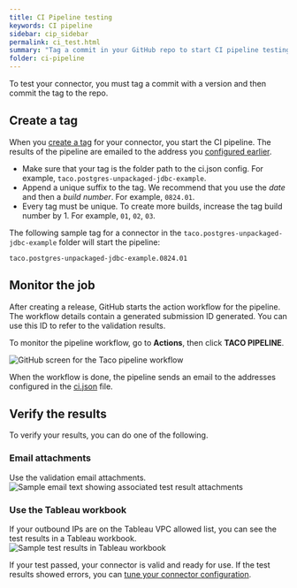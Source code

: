 ```yaml
---
title: CI Pipeline testing
keywords: CI pipeline
sidebar: cip_sidebar
permalink: ci_test.html
summary: "Tag a commit in your GitHub repo to start CI pipeline testing and verification jobs."
folder: ci-pipeline
---
```


To test your connector, you must tag a commit with a version and then commit the tag to the repo.
## Create a tag
When you [create a tag](https://docs.github.com/en/desktop/contributing-and-collaborating-using-github-desktop/managing-commits/managing-tags) for your connector, you start the CI pipeline. The results of the pipeline are emailed to the address you [configured earlier](./ci_configuration.html).

 * Make sure that your tag is the folder path to the ci.json config. 
   For example, `taco.postgres-unpackaged-jdbc-example`.
 * Append a unique suffix to the tag. We recommend that you use the *date* and then a *build number*.
   For example, `0824.01`.
 * Every tag must be unique. To create more builds, increase the tag build number by 1. For example, `01`, `02`, `03`.

The following sample tag for a connector in the `taco.postgres-unpackaged-jdbc-example` folder will start the pipeline: 

```taco.postgres-unpackaged-jdbc-example.0824.01```

## Monitor the job

After creating a release, GitHub starts the action workflow for the pipeline. The workflow details contain a generated submission ID generated. You can use this ID to refer to the validation results.

To monitor the pipeline workflow, go to **Actions**, then click **TACO PIPELINE**.

<img src="images/connectivity_ci_action.png" alt="GitHub screen for the Taco pipeline workflow" />

<!-- Include email, attachments (possibly show example of each), and also add section for Tuning/Fixing problems. -->

When the workflow is done, the pipeline sends an email to the addresses configured in the [ci.json](ci_configuration.html#step-2-edit-your-configuration-file) file.

## Verify the results

To verify your results, you can do one of the following.

### Email attachments
Use the validation email attachments.
<img src="images/connectivity_ci_pipeline_email.jpg" alt="Sample email text showing associated test result attachments" />

### Use the Tableau workbook
If your outbound IPs are on the Tableau VPC allowed list, you can see the test results in a Tableau workbook.
<img src="images/connectivity_ci_workbook.png" alt="Sample test results in Tableau workbook">
     
If your test passed, your connector is valid and ready for use. If the test results showed errors, you can [tune your connector configuration](ci_tuning.html).
